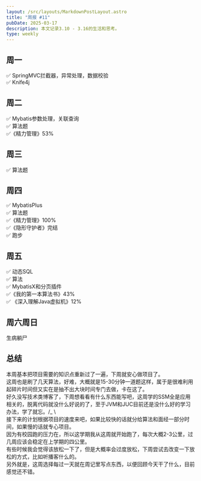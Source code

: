 ```yaml
---
layout: /src/layouts/MarkdownPostLayout.astro
title: "周报 #11"
pubDate: 2025-03-17
description: 本文记录3.10 - 3.16的生活和思考。
type: weekly
---
```

## 周一  
✅ SpringMVC拦截器，异常处理，数据校验  
✅ Knife4j  
## 周二  
✅ Mybatis参数处理，关联查询  
✅ 算法题  
✅《精力管理》53%  
## 周三  
✅ 算法题  
## 周四  
✅ MybatisPlus  
✅ 算法题  
✅《精力管理》100%  
✅《隐形守护者》完结  
✅ 跑步  
## 周五  
✅ 动态SQL  
✅ 算法  
✅ MybatisX和分页插件  
✅《我的第一本算法书》43%  
✅ 《深入理解Java虚拟机》12%  

## 周六周日  

生病躺尸  


## 总结  

本周基本把项目需要的知识点重新过了一遍，下周就安心做项目了。  
这周也是刷了几天算法，好难，大概就是15-30分钟一道题这样，属于是很难利用起碎片时间但又实在是抽不出大块时间专门去做，卡在这了。  
好久没写技术类博客了，下周想看看有什么东西能写吧，这周学的SSM全是应用相关的，脱离代码就没什么好说的了，至于JVM和JUC目前还是没什么好的学习办法，学了就忘。/_ \  
接下来的计划根据项目的速度来吧，如果比较快的话就分给算法和面经一部分时间，如果慢的话就专心项目。  
因为有校园跑的压力在，所以这学期我从这周就开始跑了，每次大概2-3公里，过几周应该会稳定在上学期的四公里。  
有些时候我会觉得该放松一下了，但是大概率会过度放松，下周尝试去改变一下放松的方式，比如听播客什么的。  
另外就是，这周选择每过一天就在周记里写点东西，以便回顾今天干了什么，目前感觉还不错。